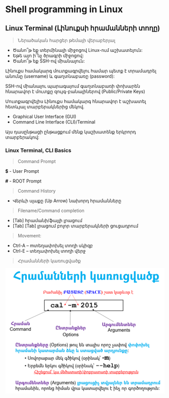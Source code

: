 # Shell programming in Linux


## Linux Terminal (Լինուքսի հրամանների տողը)

> Ներածական հարցեր թեմայի վերաբերյալ 
* Ծանո՞թ եք տերմինալի միջոցով Linux-ում աշխատելուն:
* Եթե այո ի՞նչ ծրագրի միջոցով:
* Ծանո՞թ եք SSH-ով միանալուն:


Լինուքս համակարգ մուտքագրվելու համար պետք է տրամադրել անունը (username) և գաղտնաբառը (password):

SSH-ով միանալու պարագայում գաղտնաբառի փոխարեն հնարավոր է մուտքը զույգ-բանալիներով (Public/Private Keys)

Մուտքագրվելիս Լինուքս համակարգ հնարավոր է աշխատել հետևյալ տարբերակներից մեկով. 
* Graphical User Interface (GUI)
* Command Line Interface (CLI)/Terminal

Այս դասընթացի ընթացքում մենք կաշխատենք երկրորդ տարբերակով:

### Linux Terminal, CLI Basics

> Command Prompt

**$** - User Prompt

**#** - ROOT Prompt

> Command History 
* Վերևի սլաքը (Up Arrow) նախորդ հրամանները

> Filename/Command completion 	
* [Tab]	հրամանի/ֆայլի լրացում
* [Tab] [Tab]	լրացում բոլոր տարբերակների ցուցադրում

> Movement:	
* Ctrl-A – mտեղափոխել տողի սկիզբ
* Ctrl-E – տեղափոխել տողի վերջ


> Հրամանների կառուցվածք
 
![](../images/shell-course/command-structure.png)